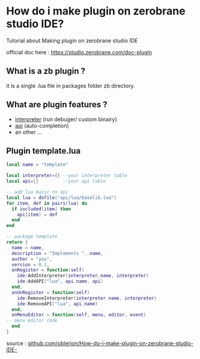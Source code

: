 # How do i make plugin on zerobrane studio IDE?
Tutorial about Making plugin on zerobrane studio IDE

official doc here : https://studio.zerobrane.com/doc-plugin

## What is a zb plugin ?
it is a single .lua file in packages folder zb directory.

## What are plugin features ?
- [interpreter](interpreter.md) (run debuger/ custom binairy)
- [api](api.md) (auto-completion)
- an other ...

## Plugin template.lua
```lua
local name = "template"

local interpreter={} --your interpreter table
local api={}         --your api table

-- add lua basic to api
local lua = dofile("api/lua/baselib.lua")
for item, def in pairs(lua) do
  if included[item] then
    api[item] = def
  end
end

-- package template
return {
  name = name,
  description = "Implements "..name,
  author = "you",
  version = 0.1,
  onRegister = function(self)
    ide:AddInterpreter(interpreter.name, interpreter)
    ide:AddAPI("lua", api.name, api)
  end,
  onUnRegister = function(self)
    ide:RemoveInterpreter(interpreter.name, interpreter)
    ide:RemoveAPI("lua", api.name)
  end,
  onMenuEditor = function(self, menu, editor, event)
-- menu editor code
  end
}

```
source : [github.com/oblerion/How-do-i-make-plugin-on-zerobrane-studio-IDE-](https://github.com/oblerion/How-do-i-make-plugin-on-zerobrane-studio-IDE-)
